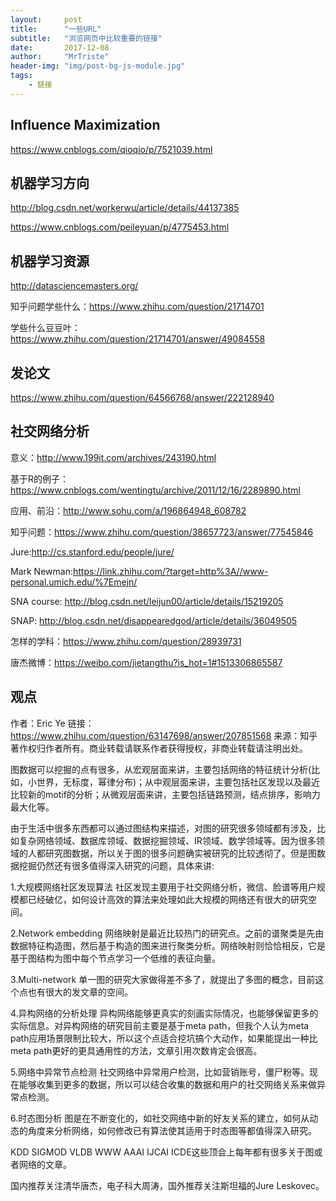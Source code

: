 ```yaml
---
layout:     post
title:      "一些URL"
subtitle:   "浏览网页中比较重要的链接"
date:       2017-12-08
author:     "MrTriste"
header-img: "img/post-bg-js-module.jpg"
tags:
    - 链接
---
```


## Influence Maximization

https://www.cnblogs.com/qioqio/p/7521039.html

## 机器学习方向

http://blog.csdn.net/workerwu/article/details/44137385

https://www.cnblogs.com/peileyuan/p/4775453.html

## 机器学习资源

http://datasciencemasters.org/

知乎问题学些什么：https://www.zhihu.com/question/21714701

学些什么豆豆叶：https://www.zhihu.com/question/21714701/answer/49084558

## 发论文

https://www.zhihu.com/question/64566768/answer/222128940

## 社交网络分析

意义：http://www.199it.com/archives/243190.html

基于R的例子：https://www.cnblogs.com/wentingtu/archive/2011/12/16/2289890.html

应用、前沿：http://www.sohu.com/a/196864948_608782

知乎问题：https://www.zhihu.com/question/38657723/answer/77545846

Jure:http://cs.stanford.edu/people/jure/

Mark Newman:https://link.zhihu.com/?target=http%3A//www-personal.umich.edu/%7Emejn/

SNA course: http://blog.csdn.net/leijun00/article/details/15219205

SNAP: http://blog.csdn.net/disappearedgod/article/details/36049505

怎样的学科：https://www.zhihu.com/question/28939731

唐杰微博：https://weibo.com/jietangthu?is_hot=1#1513306865587

## 观点

作者：Eric Ye
链接：https://www.zhihu.com/question/63147698/answer/207851568
来源：知乎
著作权归作者所有。商业转载请联系作者获得授权，非商业转载请注明出处。

图数据可以挖掘的点有很多，从宏观层面来讲，主要包括网络的特征统计分析(比如，小世界，无标度，幂律分布)；从中观层面来讲，主要包括社区发现以及最近比较新的motif的分析；从微观层面来讲，主要包括链路预测，结点排序，影响力最大化等。

由于生活中很多东西都可以通过图结构来描述，对图的研究很多领域都有涉及，比如复杂网络领域、数据库领域、数据挖掘领域、IR领域、数学领域等。因为很多领域的人都研究图数据，所以关于图的很多问题确实被研究的比较透彻了。但是图数据挖掘仍然还有很多值得深入研究的问题，具体来讲:

1.大规模网络社区发现算法    社区发现主要用于社交网络分析，微信、脸谱等用户规模都已经破亿，如何设计高效的算法来处理如此大规模的网络还有很大的研究空间。

2.Network embedding    网络映射是最近比较热门的研究点。之前的谱聚类是先由数据特征构造图，然后基于构造的图来进行聚类分析。网络映射则恰恰相反，它是基于图结构为图中每个节点学习一个低维的表征向量。

3.Multi-network    单一图的研究大家做得差不多了，就提出了多图的概念，目前这个点也有很大的发文章的空间。

4.异构网络的分析处理    异构网络能够更真实的刻画实际情况，也能够保留更多的实际信息。对异构网络的研究目前主要是基于meta path，但我个人认为meta path应用场景限制比较大，所以这个点适合挖坑搞个大动作，如果能提出一种比meta path更好的更具通用性的方法，文章引用次数肯定会很高。

5.网络中异常节点检测    社交网络中异常用户检测，比如营销账号，僵尸粉等。现在能够收集到更多的数据，所以可以结合收集的数据和用户的社交网络关系来做异常点检测。

6.时态图分析    图是在不断变化的，如社交网络中新的好友关系的建立，如何从动态的角度来分析网络，如何修改已有算法使其适用于时态图等都值得深入研究。

KDD SIGMOD VLDB WWW AAAI IJCAI ICDE这些顶会上每年都有很多关于图或者网络的文章。

国内推荐关注清华唐杰，电子科大周涛，国外推荐关注斯坦福的Jure Leskovec。

